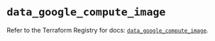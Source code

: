 # `data_google_compute_image`

Refer to the Terraform Registry for docs: [`data_google_compute_image`](https://registry.terraform.io/providers/hashicorp/google-beta/6.12.0/docs/data-sources/google_compute_image).
